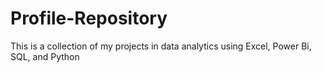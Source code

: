 # Profile-Repository
This is a collection of my projects in data analytics using Excel, Power Bi, SQL, and Python

